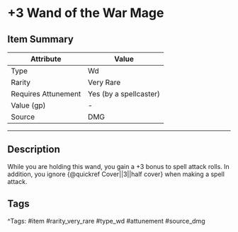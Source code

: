 # +3 Wand of the War Mage

## Item Summary

| Attribute            | Value                        |
|----------------------|------------------------------|
| Type                 | Wd |
| Rarity               | Very Rare             |
| Requires Attunement  | Yes (by a spellcaster)                |
| Value (gp)           | -    |
| Source               | DMG |

---

## Description

While you are holding this wand, you gain a +3 bonus to spell attack rolls. In addition, you ignore {@quickref Cover||3||half cover} when making a spell attack.

## Tags

^Tags: #item #rarity_very_rare #type_wd #attunement #source_dmg